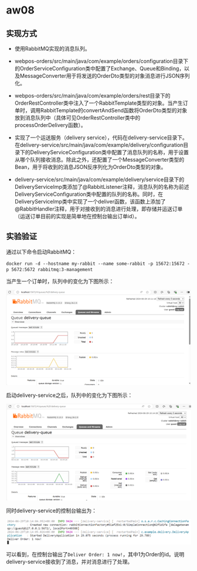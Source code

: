 # aw08

## 实现方式

- 使用RabbitMQ实现的消息队列。

- webpos-orders/src/main/java/com/example/orders/configuration目录下的OrderServiceConfiguration类中配置了Exchange、Queue和Binding，以及MessageConverter用于将发送的OrderDto类型的对象消息进行JSON序列化。

- webpos-orders/src/main/java/com/example/orders/rest目录下的OrderRestController类中注入了一个RabbitTemplate类型的对象。当产生订单时，调用RabbitTemplate的convertAndSend函数将OrderDto类型的对象放到消息队列中（具体可见OrderRestController类中的processOrderDelivery函数）。

- 实现了一个运送服务（delivery service），代码在delivery-service目录下。在delivery-service/src/main/java/com/example/delivery/configuration目录下的DeliveryServiceConfiguration类中配置了消息队列的名称，用于设置从哪个队列接收消息。除此之外，还配置了一个MessageConverter类型的Bean，用于将收到的消息JSON反序列化为OrderDto类型的对象。

- delivery-service/src/main/java/com/example/delivery/service目录下的DeliveryServiceImp类添加了@RabbitListener注释，消息队列的名称为前述DeliveryServiceConfiguration类中配置的队列的名称。同时，在DeliveryServiceImp类中实现了一个deliver函数，该函数上添加了@RabbitHandler注释，用于对接收到的消息进行处理，即存储并运送订单（运送订单目前的实现是简单地在控制台输出订单id）。

## 实验验证

通过以下命令启动RabbitMQ：
```
docker run -d --hostname my-rabbit --name some-rabbit -p 15672:15672 -p 5672:5672 rabbitmq:3-management
```

当产生一个订单时，队列中的变化为下图所示：

![](rabbitmq1.png)

启动delivery-service之后，队列中的变化为下图所示：

![](rabbitmq2.png)

同时delivery-service的控制台输出为：

![](rabbitmq3.png)

可以看到，在控制台输出了```Deliver Order: 1 now!```，其中1为Order的id。说明delivery-service接收到了消息，并对消息进行了处理。
